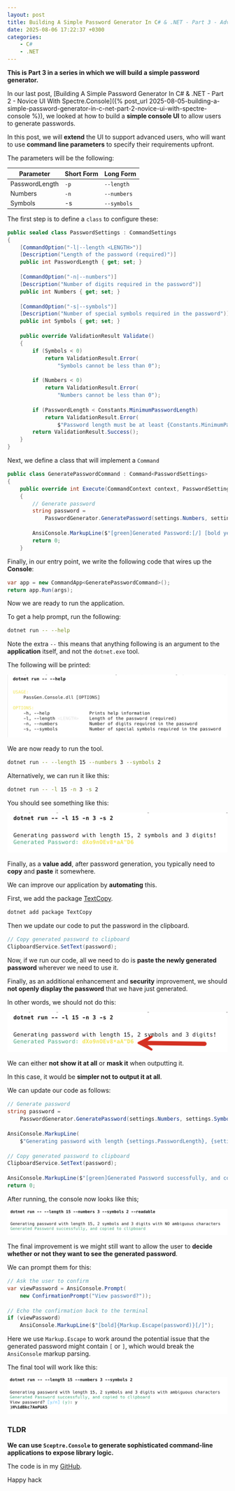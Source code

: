 ```yaml
---
layout: post
title: Building A Simple Password Generator In C# & .NET - Part 3 - Advanced UI With Spectre.Console
date: 2025-08-06 17:22:37 +0300
categories:
    - C#
    - .NET
---
```


**This is Part 3 in a series in which we will build a simple password generator.**

In our last post, [Building A Simple Password Generator In C# & .NET - Part 2 - Novice UI With Spectre.Console]({% post_url 2025-08-05-building-a-simple-password-generator-in-c-net-part-2-novice-ui-with-spectre-console %}), we looked at how to build a **simple console UI** to allow users to generate passwords.

In this post, we will **extend** the UI to support advanced users, who will want to use **command line parameters** to specify their requirements upfront.

The parameters will be the following:

| Parameter      | Short Form | Long Form   |
| -------------- | ---------- | ----------- |
| PasswordLength | `-p`       | `--length`  |
| Numbers        | `-n`       | `--numbers` |
| Symbols        | -s         | `--symbols` |

The first step is to define a `class` to configure these:

```c#
public sealed class PasswordSettings : CommandSettings
{
    [CommandOption("-l|--length <LENGTH>")]
    [Description("Length of the password (required)")]
    public int PasswordLength { get; set; }

    [CommandOption("-n|--numbers")]
    [Description("Number of digits required in the password")]
    public int Numbers { get; set; }

    [CommandOption("-s|--symbols")]
    [Description("Number of special symbols required in the password")]
    public int Symbols { get; set; }

    public override ValidationResult Validate()
    {
        if (Symbols < 0)
            return ValidationResult.Error(
                "Symbols cannot be less than 0");

        if (Numbers < 0)
            return ValidationResult.Error(
                "Numbers cannot be less than 0");

        if (PasswordLength < Constants.MinimumPasswordLength)
            return ValidationResult.Error(
                $"Password length must be at least {Constants.MinimumPasswordLength} characters.");
        return ValidationResult.Success();
    }
}
```

Next, we define a class that will implement a `Command`

```c#
public class GeneratePasswordCommand : Command<PasswordSettings>
{
    public override int Execute(CommandContext context, PasswordSettings settings)
    {
        // Generate password
        string password =
            PasswordGenerator.GeneratePassword(settings.Numbers, settings.Symbols, settings.PasswordLength);

        AnsiConsole.MarkupLine($"[green]Generated Password:[/] [bold yellow]{password}[/]");
        return 0;
    }
```

Finally, in our entry point, we write the following code that wires up the **Console**:

```c#
var app = new CommandApp<GeneratePasswordCommand>();
return app.Run(args);
```

Now we are ready to run the application.

To get a help prompt, run the following:

```bash
dotnet run -- --help
```

Note the extra `--` this means that anything following is an argument to the **application** itself, and not the `dotnet.exe` tool.

The following will be printed:

![GeneratedHelp](../images/2025/08/GeneratedHelp.png)

We are now ready to run the tool.

```bash
dotnet run -- --length 15 --numbers 3 --symbols 2
```

Alternatively, we can run it like this:

```bash
dotnet run -- -l 15 -n 3 -s 2
```

You should see something like this:

![GeneratedAdvanced](../images/2025/08/GeneratedAdvanced.png)

Finally, as a **value add**, after password generation, you typically need to **copy** and **paste** it somewhere.

We can improve our application by **automating** this.

First, we add the package [TextCopy](https://github.com/CopyText/TextCopy).

```bash
dotnet add package TextCopy
```

Then we update our code to put the password in the clipboard.

```c#
// Copy generated password to clipboard
ClipboardService.SetText(password);
```

Now, if we run our code, all we need to do is **paste the newly generated password** wherever we need to use it.

Finally, as an additional enhancement and **security** improvement, we should **not openly display the password** that we have just generated.

In other words, we should not do this:

![GeneratedAdvanced2](../images/2025/08/GeneratedAdvanced2.png)

We can either **not show it at all** or **mask it** when outputting it.

In this case, it would be **simpler not to output it at all**.

We can update our code as follows:

```c#
// Generate password
string password =
    PasswordGenerator.GeneratePassword(settings.Numbers, settings.Symbols, settings.PasswordLength);

AnsiConsole.MarkupLine(
    $"Generating password with length {settings.PasswordLength}, {settings.Symbols} symbols and {settings.Numbers} digits!");

// Copy generated password to clipboard
ClipboardService.SetText(password);

AnsiConsole.MarkupLine($"[green]Generated Password successfully, and copied to clipboard[/]");
return 0;
```

After running, the console now looks like this;

![GeneratedPasswordSecure](../images/2025/08/GeneratedPasswordSecure.png)

The final improvement is we might still want to allow the user to **decide whether or not they want to see the generated password**.

We can prompt them for this:

```c#
// Ask the user to confirm
var viewPassword = AnsiConsole.Prompt(
    new ConfirmationPrompt("View password?"));

// Echo the confirmation back to the terminal
if (viewPassword)
    AnsiConsole.MarkupLine($"[bold]{Markup.Escape(password)}[/]");
```

Here we use `Markup.Escape` to work around the potential issue that the generated password might contain `[` or `]`, which would break the `AnsiConsole` markup parsing.

The final tool will work like this:

![GeneratedPasswordWithPrompt](../images/2025/08/GeneratedPasswordWithPrompt.png)

### TLDR

**We can use `Sceptre.Console` to generate sophisticated command-line applications to expose library logic.**

The code is in my [GitHub](https://github.com/conradakunga/BlogCode/tree/master/PassGen).

Happy hack
